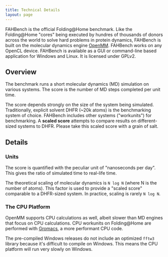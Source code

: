 ```yaml
---
title: Technical Details
layout: page
---
```


FAHBench is the official Folding@Home benchmark. Like the Folding@Home
"cores" being executed by hundres of thousands of donors across the world
to solve hard problems in protein dynamics, FAHBench is built on the
molecular dynamics engine [OpenMM]. FAHBench works on any OpenCL device.
FAHBench is available as a GUI or command-line based application for
Windows and Linux. It is licensed under GPLv2.

[OpenMM]: http://openmm.org

Overview
--------

The benchmark runs a short molecular dynamics (MD) simulation on various
systems. The score is the number of MD steps completed per unit time.

The score depends strongly on the size of the system being simulated.
Traditionally, explicit solvent DHFR (~20k atoms) is the benchmarking
system of choice. FAHBench includes other systems ("workunits") for
benchmarking. A **scaled score** attempts to compare results on
different-sized systems to DHFR. Please take this scaled score with a grain
of salt.

Details
-------

### Units

The score is quantified with the peculiar unit of "nanoseconds per day".
This gives the ratio of simulated time to real-life time.

The theoretical scaling of molecular dynamics is `N log N` (where N is the
number of atoms). This factor is used to provide a "scaled score"
comparable to a DHFR-sized system. In practice, scaling is rarely `N log
N`.

### The CPU Platform

OpenMM supports CPU calculations as well, albeit slower than MD engines
that focus on CPU calculations. CPU workunits on Folding@Home are performed
with [Gromacs], a more performant CPU code.

The pre-compiled Windows releases do not include an optimized `fftw3`
library because it's difficult to compile on Windows. This means the CPU
platform will run very slowly on Windows.

[Gromacs]: http://gromacs.org

